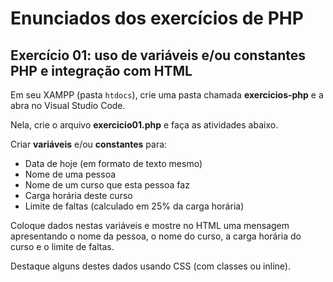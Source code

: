 # Enunciados dos exercícios de PHP

## Exercício 01: uso de variáveis e/ou constantes PHP e integração com HTML

Em seu XAMPP (pasta `htdocs`), crie uma pasta chamada **exercicios-php** e a abra no Visual Studio Code.

Nela, crie o arquivo **exercicio01.php** e faça as atividades abaixo.

Criar **variáveis** e/ou **constantes** para:

- Data de hoje (em formato de texto mesmo)
- Nome de uma pessoa
- Nome de um curso que esta pessoa faz
- Carga horária deste curso
- Limite de faltas (calculado em 25% da carga horária)

Coloque dados nestas variáveis e mostre no HTML uma mensagem apresentando o nome da pessoa, o nome do curso, a carga horária do curso e o limite de faltas.
 
Destaque alguns destes dados usando CSS (com classes ou inline).
